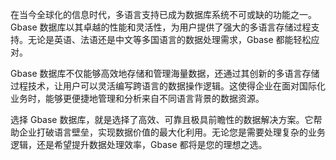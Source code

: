在当今全球化的信息时代，多语言支持已成为数据库系统不可或缺的功能之一。Gbase 数据库以其卓越的性能和灵活性，为用户提供了强大的多语言存储过程支持。无论是英语、法语还是中文等多国语言的数据处理需求，Gbase 都能轻松应对。

Gbase 数据库不仅能够高效地存储和管理海量数据，还通过其创新的多语言存储过程技术，让用户可以灵活编写跨语言的数据操作逻辑。这使得企业在面对国际化业务时，能够更便捷地管理和分析来自不同语言背景的数据资源。

选择 Gbase 数据库，就是选择了高效、可靠且极具前瞻性的数据解决方案。它帮助企业打破语言壁垒，实现数据价值的最大化利用。无论您是需要处理复杂的业务逻辑，还是希望提升数据处理效率，Gbase 都将是您的理想之选。